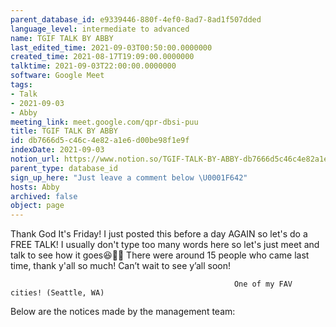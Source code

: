 ```yaml
---
parent_database_id: e9339446-880f-4ef0-8ad7-8ad1f507dded
language_level: intermediate to advanced
name: TGIF TALK BY ABBY
last_edited_time: 2021-09-03T00:50:00.0000000
created_time: 2021-08-17T19:09:00.0000000
talktime: 2021-09-03T22:00:00.0000000
software: Google Meet
tags:
- Talk
- 2021-09-03
- Abby
meeting_link: meet.google.com/qpr-dbsi-puu
title: TGIF TALK BY ABBY
id: db7666d5-c46c-4e82-a1e6-d00be98f1e9f
indexDate: 2021-09-03
notion_url: https://www.notion.so/TGIF-TALK-BY-ABBY-db7666d5c46c4e82a1e6d00be98f1e9f
parent_type: database_id
sign_up_here: "Just leave a comment below \U0001F642"
hosts: Abby
archived: false
object: page
---
```


Thank God It's Friday! I just posted this before a day AGAIN so let's do a FREE TALK!
I usually don't type too many words here so let's just meet and talk to see how it goes😆👍🏻
There were around 15 people who came last time, thank y'all so much!
Can’t wait to see y’all soon!




                                                      One of my FAV cities! (Seattle, WA)







Below are the notices made by the management team: 


